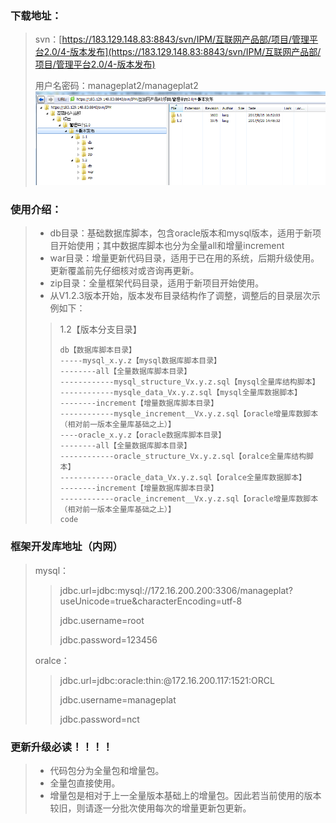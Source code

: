 ### 下载地址：

> svn：[https://183.129.148.83:8843/svn/IPM/互联网产品部/项目/管理平台2.0/4-版本发布](https://183.129.148.83:8843/svn/IPM/互联网产品部/项目/管理平台2.0/4-版本发布)
>
> 用户名密码：manageplat2/manageplat2![](/assets/code_download.png)

### 使用介绍：

> * db目录：基础数据库脚本，包含oracle版本和mysql版本，适用于新项目开始使用；其中数据库脚本也分为全量all和增量increment
> * war目录：增量更新代码目录，适用于已在用的系统，后期升级使用。更新覆盖前先仔细核对或咨询再更新。
> * zip目录：全量框架代码目录，适用于新项目开始使用。
> * 从V1.2.3版本开始，版本发布目录结构作了调整，调整后的目录层次示例如下：
>
> > 1.2【版本分支目录】
> > ```  
> >db【数据库脚本目录】
> >-----mysql_x.y.z【mysql数据库脚本目录】
> >--------all【全量数据库脚本目录】
> >------------mysql_structure_Vx.y.z.sql【mysql全量库结构脚本】
> >------------mysqle_data_Vx.y.z.sql【mysql全量库数据脚本】
> >--------increment【增量数据库脚本目录】
> >------------mysqle_increment__Vx.y.z.sql【oracle增量库数脚本（相对前一版本全量库基础之上）】
> >----oracle_x.y.z【oracle数据库脚本目录】
> >--------all【全量数据库脚本目录】
> >------------oracle_structure_Vx.y.z.sql【oralce全量库结构脚本】
> >------------oracle_data_Vx.y.z.sql【oralce全量库数据脚本】
> >--------increment【增量数据库脚本目录】
> >------------oracle_increment__Vx.y.z.sql【oracle增量库数脚本（相对前一版本全量库基础之上）】
> >code
> > ```

### 框架开发库地址（内网）

> mysql：
>
> > jdbc.url=jdbc:mysql://172.16.200.200:3306/manageplat?useUnicode=true&characterEncoding=utf-8
> >
> > jdbc.username=root
> >
> > jdbc.password=123456
>
> oralce：
>
> > jdbc.url=jdbc:oracle:thin:@172.16.200.117:1521:ORCL
> >
> > jdbc.username=manageplat
> >
> > jdbc.password=nct

### 更新升级必读！！！！

> * 代码包分为全量包和增量包。
> * 全量包直接使用。
> * 增量包是相对于上一全量版本基础上的增量包。因此若当前使用的版本较旧，则请逐一分批次使用每次的增量更新包更新。



